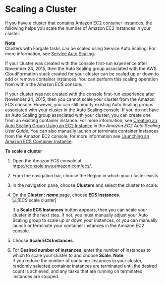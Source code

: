 # Scaling a Cluster<a name="scale_cluster"></a>

If you have a cluster that contains Amazon EC2 container instances, the following helps you scale the number of Amazon EC2 instances in your cluster\.

**Note**  
Clusters with Fargate tasks can be scaled using Service Auto Scaling\. For more information, see [Service Auto Scaling](service-auto-scaling.md)\.

If your cluster was created with the console first\-run experience after November 24, 2015, then the Auto Scaling group associated with the AWS CloudFormation stack created for your cluster can be scaled up or down to add or remove container instances\. You can perform this scaling operation from within the Amazon ECS console\.

If your cluster was not created with the console first\-run experience after November 24, 2015, then you cannot scale your cluster from the Amazon ECS console\. However, you can still modify existing Auto Scaling groups associated with your cluster in the Auto Scaling console\. If you do not have an Auto Scaling group associated with your cluster, you can create one from an existing container instance\. For more information, see [Creating an Auto Scaling Group Using an EC2 Instance](https://docs.aws.amazon.com/autoscaling/ec2/userguide/create-asg-from-instance.html) in the *Amazon EC2 Auto Scaling User Guide*\. You can also manually launch or terminate container instances from the Amazon EC2 console; for more information see [Launching an Amazon ECS Container Instance](launch_container_instance.md)\.

**To scale a cluster**

1. Open the Amazon ECS console at [https://console\.aws\.amazon\.com/ecs/](https://console.aws.amazon.com/ecs/)\.

1. From the navigation bar, choose the Region in which your cluster exists\.

1. In the navigation pane, choose **Clusters** and select the cluster to scale\.

1. On the **Cluster : *name*** page, choose **ECS Instances**\.  
![\[ECS scale cluster\]](http://docs.aws.amazon.com/AmazonECS/latest/developerguide/images/scale_cluster.png)

   If a **Scale ECS Instances** button appears, then you can scale your cluster in the next step\. If not, you must manually adjust your Auto Scaling group to scale up or down your instances, or you can manually launch or terminate your container instances in the Amazon EC2 console\.

1. Choose **Scale ECS Instances**\.

1. For **Desired number of instances**, enter the number of instances to which to scale your cluster to and choose **Scale**\.
**Note**  
If you reduce the number of container instances in your cluster, randomly selected container instances are terminated until the desired count is achieved, and any tasks that are running on terminated instances are stopped\.